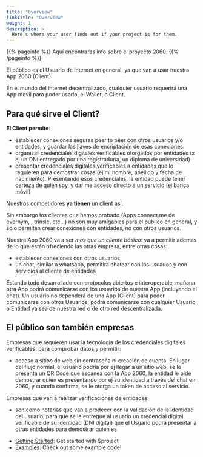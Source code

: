 ```yaml
---
title: "Overview"
linkTitle: "Overview"
weight: 1
description: >
  Here's where your user finds out if your project is for them.
---
```


{{% pageinfo %}}
Aquí encontraras info sobre el proyecto 2060.
{{% /pageinfo %}}

El público es el Usuario de internet en general, ya que van a usar nuestra App 2060 (Client):

En el mundo del internet decentralizado, cualquier usuario requerirá una App movil para poder usarlo, el Wallet, o Client. 

## Para qué sirve el Client?

**El Client permite**:

- establecer conexiones seguras peer to peer con otros usuarios y/o entidades, y guardar las llaves de encriptación de esas conexiones.
- organizar credenciales digitales verificables otorgados por entidades (x ej un DNI entregado por una registraduría, un diploma de universidad)
- presentar credenciales digitales verificables a entidades que lo requieren para demostrar cosas (ej mi nombre, apellido y fecha de nacimiento). Presentando esos credenciales, la entidad puede tener certeza de quien soy, y dar me acceso directo a un servicio (ej banca móvil)

Nuestros competidores **ya tienen** un client así.

Sin embargo los clientes que hemos probado (Apps connect.me de evernym, , trinsic, etc...) no son muy amigables para el público en general, y solo permiten crear conexiones con entidades, no con otros usuarios.

Nuestra App 2060 va a ser *más que un cliente básico*: va a permitir ademas de lo que están ofreciendo las otras empresa, entre otras cosas:
- establecer conexiones con otros usuarios
- un chat, similar a whatsapp, permitira chatear con los usuarios y con servicios al cliente de entidades

Estando todo desarrollado con protocolos abiertos e interoperable, mañana otra App podrá comunicarse con los usuarios de nuestra App (incluyendo el chat). Un usuario no dependerá de una App (Client) para poder comunicarse con otros Usuarios, podrá comunicarse con cualquier Usuario o Entidad ya sea de nuestra red o de otro red descentralizada.



## El público son también empresas

Empresas que requieren usar la tecnología de los credenciales digitales verificables, para comprobar datos y permitir:
- acceso a sitios de web sin contraseña ni creación de cuenta. En lugar del flujo normal, el usuario podría por ej llegar a un sitio web, se le presenta un QR Code que escanea con la App 2060, la entidad le pide demostrar quien es presentando por ej su identidad a través del chat en 2060, y cuando confirma, se le otorga un token de acceso al servicio.

Empresas que van a realizar verificaciones de entidades
- son como notarias que van a prodecer con la validación de la identidad del usuario, para que se le entregue al usuario un credencial digital verificable de su identidad (DNI digital) que el Usuario podrá presentar a otras entidades para demostrar quien es



* [Getting Started](/docs/getting-started/): Get started with $project
* [Examples](/docs/examples/): Check out some example code!
